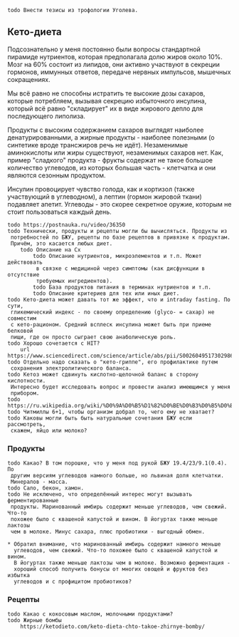 
	todo Внести тезисы из трофологии Уголева.

## Кето-диета
Подсознательно у меня постоянно были вопросы стандартной пирамиде нутриентов,
которая предполагала долю жиров около 10%. Мозг на 60% состоит из липидов, они
активно участвуют в секреции гормонов, иммунных ответов, передаче нервных
импульсов, мышечных сокращениях.

Мы всё равно не способны истратить те высокие дозы сахаров, которые потребляем,
вызывая секрецию избыточного инсулина, который всё равно "складирует" их в виде
жирового депло для последующего липолиза.

Продукты с высоким содержанием сахаров выглядят наиболее денатурированными, а
жирные продукты - наиболее полезными (о синтетике вроде трансжиров речь не
идёт). Незаменимые аминокислоты или жиры существуют, незаменимых сахаров нет.
Как, пример "сладкого" продукта - фрукты содержат не такое большое количество
углеводов, из которых большая часть - клетчатка и они являются сезонным продуктом.

Инсулин провоцирует чувство голода, как и кортизол (также участвующий в
углеводном), а лептин (гормон жировой ткани) подавляет апетит. Углеводы - это
скорее секретное оружие, которым не стоит пользоваться каждый день.

    todo https://postnauka.ru/video/36350
    todo Технически, продукты и рецепты могли бы вычисляться. Продукты из
     потребностей по БЖУ, рецепты по базе рецептов в привязке к продуктам.
     Причём, это касается любых диет.
        todo Описание на Cx
            todo Описание нутриентов, микроэлементов и т.п. Может действовать
             в связке с медициной через симптомы (как дисфункции в отсутствие
             требуемых ингредиентов).
            todo База продуктов питания в терминах нутриентов и т.п.
            todo Описание критериев для тех или иных диет.
    todo Кето-диета может давать тот же эффект, что и intraday fasting. По сути,
     гликемический индекс - по своему определению (glyco- = сахар) не совместим
     с кето-рационом. Средний всплеск инсулина может быть при приеме белковой
     пищи, где он просто сыграет свою анаболическую роль.
    todo Хорошо сочетается с HIT?
        url https://www.sciencedirect.com/science/article/abs/pii/S0026049517302986
    todo Отдельно надо сказать о "кето-гриппе", его профилактике путем
     сохранения электролитического баланса.
    todo Кетоз может сдвинуть кислотно-щелочной баланс в сторону кислотности.
     Интересно будет исследовать вопрос и провести анализ имеющимся у меня
     прибором.
    todo https://ru.wikipedia.org/wiki/%D0%9A%D0%B5%D1%82%D0%BE%D0%B3%D0%B5%D0%BD%D0%BD%D0%B0%D1%8F_%D0%B4%D0%B8%D0%B5%D1%82%D0%B0
    todo Читмиллы 6+1, чтобы организм добрал то, чего ему не хватает?
	todo Каковы могли быть быть натуральные сочетания БЖУ если рассмотреть,
	 скажем, яйцо или молоко?

### Продукты
    
    todo Какао? В том порошке, что у меня под рукой БЖУ 19.4/23/9.1(0.4). По
     другим версиям углеводов намного больше, но львиная доля клетчатки.
     Минералов - масса.
    todo Сало, бекон, хамон.
    todo Не исключено, что определённый интерес могут вызывать ферментированные
     продукты. Маринованный имбирь содержит меньше углеводов, чем свежий. Что-то
     похожее было с квашеной капустой и вином. В йогуртах также меньше лактозы
     чем в молоке. Минус сахара, плюс пробиотики - выгодный обмен.

    * Обратил внимание, что маринованный имбирь содержит намного меньше
      углеводов, чем свежий. Что-то похожее было с квашеной капустой и вином.
      В йогуртах также меньше лактозы чем в молоке. Возможно ферментация -
      хороший способ получить бонусы от многих овощей и фруктов без избытка
      углеводов и с профицитом пробиотиков?


### Рецепты
    
    todo Какао с кокосовым маслом, молочными продуктами?
    todo Жирные бомбы
        https://ketodieto.com/keto-dieta-chto-takoe-zhirnye-bomby/